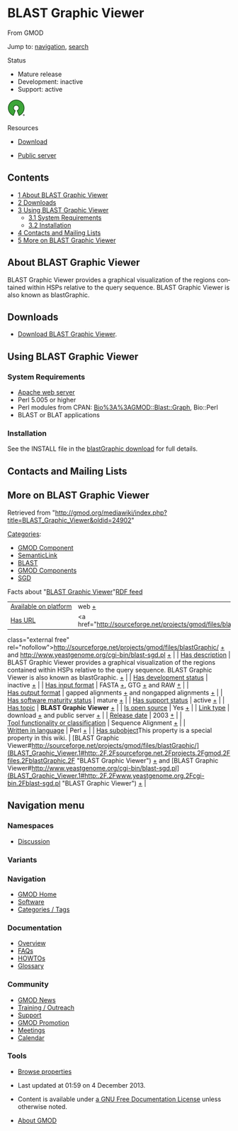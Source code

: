 <div id="mw-page-base" class="noprint">

</div>

<div id="mw-head-base" class="noprint">

</div>

<div id="content" class="mw-body" role="main">

<span id="top"></span>

<div id="mw-js-message" style="display:none;">

</div>



# <span dir="auto">BLAST Graphic Viewer</span>

<div id="bodyContent">

<div id="siteSub">

From GMOD

</div>

<div id="contentSub">

</div>

<div id="jump-to-nav" class="mw-jump">

Jump to: [navigation](#mw-navigation), [search](#p-search)

</div>

<div id="mw-content-text" class="mw-content-ltr" lang="en" dir="ltr">

<div class="componentBox">

<div class="compBoxHdr">

Status

</div>

- Mature release
- Development: inactive
- Support: active

  

<div class="floatleft">

<a href="http://opensource.org/" rel="nofollow"><img
src="https://raw.githubusercontent.com/GMOD/gmod.github.io/main/mediawiki/images/thumb/6/66/Osi_symbol.png/40px-Osi_symbol.png"
srcset="https://raw.githubusercontent.com/GMOD/gmod.github.io/main/mediawiki/images/thumb/6/66/Osi_symbol.png/60px-Osi_symbol.png 1.5x, https://raw.githubusercontent.com/GMOD/gmod.github.io/main/mediawiki/images/thumb/6/66/Osi_symbol.png/80px-Osi_symbol.png 2x"
width="40" height="39" alt=" is open source" /></a>

</div>

<div class="compBoxHdr">

Resources

</div>

- <a href="http://sourceforge.net/projects/gmod/files/blastGraphic/"
  class="external text" rel="nofollow">Download</a>

<!-- -->

- <a href="http://www.yeastgenome.org/cgi-bin/blast-sgd.pl"
  class="external text" rel="nofollow">Public server</a>

  

</div>

<div id="toc" class="toc">

<div id="toctitle">

## Contents

</div>

- [<span class="tocnumber">1</span> <span class="toctext">About BLAST
  Graphic Viewer</span>](#About_BLAST_Graphic_Viewer)
- [<span class="tocnumber">2</span>
  <span class="toctext">Downloads</span>](#Downloads)
- [<span class="tocnumber">3</span> <span class="toctext">Using BLAST
  Graphic Viewer</span>](#Using_BLAST_Graphic_Viewer)
  - [<span class="tocnumber">3.1</span> <span class="toctext">System
    Requirements</span>](#System_Requirements)
  - [<span class="tocnumber">3.2</span>
    <span class="toctext">Installation</span>](#Installation)
- [<span class="tocnumber">4</span> <span class="toctext">Contacts and
  Mailing Lists</span>](#Contacts_and_Mailing_Lists)
- [<span class="tocnumber">5</span> <span class="toctext">More on BLAST
  Graphic Viewer</span>](#More_on_BLAST_Graphic_Viewer)

</div>

## <span id="About_BLAST_Graphic_Viewer" class="mw-headline">About BLAST Graphic Viewer</span>

BLAST Graphic Viewer provides a graphical visualization of the regions
contained within HSPs relative to the query sequence. BLAST Graphic
Viewer is also known as blastGraphic.

  

  

## <span id="Downloads" class="mw-headline">Downloads</span>

- <a href="http://sourceforge.net/projects/gmod/files/blastGraphic/"
  class="external text" rel="nofollow">Download BLAST Graphic Viewer</a>.

  

## <span id="Using_BLAST_Graphic_Viewer" class="mw-headline">Using BLAST Graphic Viewer</span>

### <span id="System_Requirements" class="mw-headline">System Requirements</span>

- <a href="http://www.apache.org" class="external text"
  rel="nofollow">Apache web server</a>
- Perl 5.005 or higher
- Perl modules from CPAN:
  <a href="http://search.cpan.org/perldoc?Bio%3A%3AGMOD::Blast::Graph"
  class="external text" rel="nofollow">Bio%3A%3AGMOD::Blast::Graph</a>,
  Bio::Perl
- BLAST or BLAT applications

### <span id="Installation" class="mw-headline">Installation</span>

See the INSTALL file in the
<a href="http://sourceforge.net/projects/gmod/files/blastGraphic/"
class="external text" rel="nofollow">blastGraphic download</a> for full
details.

  

  

  

## <span id="Contacts_and_Mailing_Lists" class="mw-headline">Contacts and Mailing Lists</span>

## <span id="More_on_BLAST_Graphic_Viewer" class="mw-headline">More on BLAST Graphic Viewer</span>

</div>

<div class="printfooter">

Retrieved from
"<http://gmod.org/mediawiki/index.php?title=BLAST_Graphic_Viewer&oldid=24902>"

</div>

<div id="catlinks" class="catlinks">

<div id="mw-normal-catlinks" class="mw-normal-catlinks">

[Categories](Special%3ACategories "Special%3ACategories"):

- [GMOD Component](Category%3AGMOD_Component "Category%3AGMOD Component")
- <a
  href="http://gmod.org/mediawiki/index.php?title=Category%3ASemanticLink&amp;action=edit&amp;redlink=1"
  class="new"
  title="Category%3ASemanticLink (page does not exist)">SemanticLink</a>
- [BLAST](Category%3ABLAST "Category%3ABLAST")
- [GMOD Components](Category%3AGMOD_Components "Category%3AGMOD Components")
- [SGD](Category%3ASGD "Category%3ASGD")

</div>

</div>

<div id="mw-data-after-content">

<div class="smwfact">

<span class="smwfactboxhead">Facts about
"<span class="swmfactboxheadbrowse">[BLAST Graphic
Viewer](Special%3ABrowse/BLAST-20Graphic-20Viewer "Special%3ABrowse/BLAST-20Graphic-20Viewer")</span>"</span><span class="smwrdflink"><span class="rdflink">[RDF
feed](http://gmod.org/wiki/Special:ExportRDF/BLAST_Graphic_Viewer "Special:ExportRDF/BLAST Graphic Viewer")</span></span>

|  |  |
|----|----|
| [Available on platform](Property%3AAvailable_on_platform "Property:Available on platform") | web <span class="smwsearch">[+](Special%3ASearchByProperty/Available-20on-20platform/web "Special%3ASearchByProperty/Available-20on-20platform/web")</span> |
| [Has URL](Property%3AHas_URL "Property:Has URL") | <a href="http://sourceforge.net/projects/gmod/files/blastGraphic/"
class="external free"
rel="nofollow">http://sourceforge.net/projects/gmod/files/blastGraphic/</a> <span class="smwsearch">[+](Special%3ASearchByProperty/Has-20URL/http%3A-2F-2Fsourceforge.net-2Fprojects-2Fgmod-2Ffiles-2FblastGraphic-2F "Special%3ASearchByProperty/Has-20URL/http%3A-2F-2Fsourceforge.net-2Fprojects-2Fgmod-2Ffiles-2FblastGraphic-2F")</span> and <a href="http://www.yeastgenome.org/cgi-bin/blast-sgd.pl"
class="external free"
rel="nofollow">http://www.yeastgenome.org/cgi-bin/blast-sgd.pl</a> <span class="smwsearch">[+](Special%3ASearchByProperty/Has-20URL/http%3A-2F-2Fwww.yeastgenome.org-2Fcgi-2Dbin-2Fblast-2Dsgd.pl "Special%3ASearchByProperty/Has-20URL/http%3A-2F-2Fwww.yeastgenome.org-2Fcgi-2Dbin-2Fblast-2Dsgd.pl")</span> |
| [Has description](Property%3AHas_description "Property:Has description") | BLAST Graphic Viewer provides a graphical visualization of the regions contained within HSPs relative to the query sequence. BLAST Graphic Viewer is also known as blastGraphic. <span class="smwsearch">[+](Special%3ASearchByProperty/Has-20description/BLAST-20Graphic-20Viewer-20provides-20a-20graphical-20visualization-20of-20the-20regions-20contained-20within-20HSPs-20relative-20to-20the-20query-20sequence.-20BLAST-20Graphic-20Viewer-20is-20also-20known-20as-20blastGraphic. "Special%3ASearchByProperty/Has-20description/BLAST-20Graphic-20Viewer-20provides-20a-20graphical-20visualization-20of-20the-20regions-20contained-20within-20HSPs-20relative-20to-20the-20query-20sequence.-20BLAST-20Graphic-20Viewer-20is-20also-20known-20as-20blastGraphic.")</span> |
| [Has development status](Property%3AHas_development_status "Property:Has development status") | inactive <span class="smwsearch">[+](Special%3ASearchByProperty/Has-20development-20status/inactive "Special%3ASearchByProperty/Has-20development-20status/inactive")</span> |
| [Has input format](Property%3AHas_input_format "Property:Has input format") | FASTA <span class="smwsearch">[+](Special%3ASearchByProperty/Has-20input-20format/FASTA "Special%3ASearchByProperty/Has-20input-20format/FASTA")</span>, GTG <span class="smwsearch">[+](Special%3ASearchByProperty/Has-20input-20format/GTG "Special%3ASearchByProperty/Has-20input-20format/GTG")</span> and RAW <span class="smwsearch">[+](Special%3ASearchByProperty/Has-20input-20format/RAW "Special%3ASearchByProperty/Has-20input-20format/RAW")</span> |
| [Has output format](Property%3AHas_output_format "Property:Has output format") | gapped alignments <span class="smwsearch">[+](Special%3ASearchByProperty/Has-20output-20format/gapped-20alignments "Special%3ASearchByProperty/Has-20output-20format/gapped-20alignments")</span> and nongapped alignments <span class="smwsearch">[+](Special%3ASearchByProperty/Has-20output-20format/nongapped-20alignments "Special%3ASearchByProperty/Has-20output-20format/nongapped-20alignments")</span> |
| [Has software maturity status](Property%3AHas_software_maturity_status "Property:Has software maturity status") | mature <span class="smwsearch">[+](Special%3ASearchByProperty/Has-20software-20maturity-20status/mature "Special%3ASearchByProperty/Has-20software-20maturity-20status/mature")</span> |
| [Has support status](Property%3AHas_support_status "Property:Has support status") | active <span class="smwsearch">[+](Special%3ASearchByProperty/Has-20support-20status/active "Special%3ASearchByProperty/Has-20support-20status/active")</span> |
| [Has topic](Property%3AHas_topic "Property:Has topic") | **BLAST Graphic Viewer** <span class="smwsearch">[+](Special%3ASearchByProperty/Has-20topic/BLAST-20Graphic-20Viewer "Special%3ASearchByProperty/Has-20topic/BLAST-20Graphic-20Viewer")</span> |
| [Is open source](Property%3AIs_open_source "Property:Is open source") | Yes <span class="smwsearch">[+](Special%3ASearchByProperty/Is-20open-20source/Yes "Special%3ASearchByProperty/Is-20open-20source/Yes")</span> |
| [Link type](Property%3ALink_type "Property:Link type") | download <span class="smwsearch">[+](Special%3ASearchByProperty/Link-20type/download "Special%3ASearchByProperty/Link-20type/download")</span> and public server <span class="smwsearch">[+](Special%3ASearchByProperty/Link-20type/public-20server "Special%3ASearchByProperty/Link-20type/public-20server")</span> |
| [Release date](Property%3ARelease_date "Property:Release date") | 2003 <span class="smwsearch">[+](Special%3ASearchByProperty/Release-20date/2003 "Special%3ASearchByProperty/Release-20date/2003")</span> |
| [Tool functionality or classification](Property%3ATool_functionality_or_classification "Property:Tool functionality or classification") | Sequence Alignment <span class="smwsearch">[+](Special%3ASearchByProperty/Tool-20functionality-20or-20classification/Sequence-20Alignment "Special%3ASearchByProperty/Tool-20functionality-20or-20classification/Sequence-20Alignment")</span> |
| [Written in language](Property%3AWritten_in_language "Property:Written in language") | Perl <span class="smwsearch">[+](Special%3ASearchByProperty/Written-20in-20language/Perl "Special%3ASearchByProperty/Written-20in-20language/Perl")</span> |
| <span class="smw-highlighter" data-type="1" state="inline" data-title="Property"><span class="smwbuiltin">[Has subobject](Property%3AHas_subobject "Property:Has subobject")</span><span class="smwttcontent">This property is a special property in this wiki.</span></span> | [BLAST Graphic Viewer#http://sourceforge.net/projects/gmod/files/blastGraphic/](BLAST_Graphic_Viewer.1#http:.2F.2Fsourceforge.net.2Fprojects.2Fgmod.2Ffiles.2FblastGraphic.2F "BLAST Graphic Viewer") <span class="smwsearch">[+](Special%3ASearchByProperty/Has-20subobject/BLAST-20Graphic-20Viewer-23http%3A-2F-2Fsourceforge.net-2Fprojects-2Fgmod-2Ffiles-2FblastGraphic-2F "Special%3ASearchByProperty/Has-20subobject/BLAST-20Graphic-20Viewer-23http%3A-2F-2Fsourceforge.net-2Fprojects-2Fgmod-2Ffiles-2FblastGraphic-2F")</span> and [BLAST Graphic Viewer#http://www.yeastgenome.org/cgi-bin/blast-sgd.pl](BLAST_Graphic_Viewer.1#http:.2F.2Fwww.yeastgenome.org.2Fcgi-bin.2Fblast-sgd.pl "BLAST Graphic Viewer") <span class="smwsearch">[+](Special%3ASearchByProperty/Has-20subobject/BLAST-20Graphic-20Viewer-23http%3A-2F-2Fwww.yeastgenome.org-2Fcgi-2Dbin-2Fblast-2Dsgd.pl "Special%3ASearchByProperty/Has-20subobject/BLAST-20Graphic-20Viewer-23http%3A-2F-2Fwww.yeastgenome.org-2Fcgi-2Dbin-2Fblast-2Dsgd.pl")</span> |

</div>

</div>

<div class="visualClear">

</div>

</div>

</div>

<div id="mw-navigation">

## Navigation menu

<div id="mw-head">



<div id="left-navigation">

<div id="p-namespaces" class="vectorTabs" role="navigation"
aria-labelledby="p-namespaces-label">

### Namespaces


- <span id="ca-talk"><a
  href="http://gmod.org/mediawiki/index.php?title=Talk:BLAST_Graphic_Viewer&amp;action=edit&amp;redlink=1"
  accesskey="t"
  title="Discussion about the content page [t]">Discussion</a></span>

</div>

<div id="p-variants" class="vectorMenu emptyPortlet" role="navigation"
aria-labelledby="p-variants-label">

### 

### Variants[](#)

<div class="menu">

</div>

</div>

</div>





</div>

</div>

</div>

<div id="mw-panel">

<div id="p-logo" role="banner">

<a href="Main_Page"
style="background-image: url(../images/GMOD-cogs.png);"
title="Visit the main page"></a>

</div>

<div id="p-Navigation" class="portal" role="navigation"
aria-labelledby="p-Navigation-label">

### Navigation

<div class="body">

- <span id="n-GMOD-Home">[GMOD Home](Main_Page)</span>
- <span id="n-Software">[Software](GMOD_Components)</span>
- <span id="n-Categories-.2F-Tags">[Categories /
  Tags](Categories)</span>

</div>

</div>

<div id="p-Documentation" class="portal" role="navigation"
aria-labelledby="p-Documentation-label">

### Documentation

<div class="body">

- <span id="n-Overview">[Overview](Overview)</span>
- <span id="n-FAQs">[FAQs](Category%3AFAQ)</span>
- <span id="n-HOWTOs">[HOWTOs](Category%3AHOWTO)</span>
- <span id="n-Glossary">[Glossary](Glossary)</span>

</div>

</div>

<div id="p-Community" class="portal" role="navigation"
aria-labelledby="p-Community-label">

### Community

<div class="body">

- <span id="n-GMOD-News">[GMOD News](GMOD_News)</span>
- <span id="n-Training-.2F-Outreach">[Training /
  Outreach](Training_and_Outreach)</span>
- <span id="n-Support">[Support](Support)</span>
- <span id="n-GMOD-Promotion">[GMOD Promotion](GMOD_Promotion)</span>
- <span id="n-Meetings">[Meetings](Meetings)</span>
- <span id="n-Calendar">[Calendar](Calendar)</span>

</div>

</div>

<div id="p-tb" class="portal" role="navigation"
aria-labelledby="p-tb-label">

### Tools

<div class="body">


- <span id="t-smwbrowselink"><a href="Special%3ABrowse/BLAST_Graphic_Viewer" rel="smw-browse">Browse
  properties</a></span>


</div>

</div>

</div>

</div>

<div id="footer" role="contentinfo">

- <span id="footer-info-lastmod">Last updated at 01:59 on 4 December
  2013.</span>
<!-- - <span id="footer-info-viewcount">109,934 page views.</span> -->
- <span id="footer-info-copyright">Content is available under
  <a href="http://www.gnu.org/licenses/fdl-1.3.html" class="external"
  rel="nofollow">a GNU Free Documentation License</a> unless otherwise
  noted.</span>

<!-- -->

- <span id="footer-places-about">[About
  GMOD](GMOD%3AAbout "GMOD%3AAbout")</span>

<!-- -->






</div>
